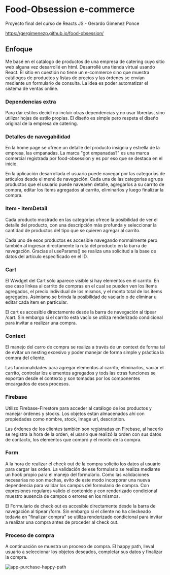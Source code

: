 # Food-Obsession e-commerce

Proyecto final del curso de Reacts JS - Gerardo Gimenez Ponce

https://gergimenezp.github.io/food-obsession/

## Enfoque

Me basé en el catálogo de productos de una empresa de catering cuyo sitio web alguna vez desarrollé en html. Desarrollé una tienda virtual usando React.
El sitio en cuestión no tiene un e-commerce sino que muestra catálogos de productos y listas de precios y las órdenes se envían mediante un formulario de consulta. La idea es poder automatizar el sistema de ventas online.

### Dependencias extra

Para dar estilos decidí no incluir otras dependencias y no usar librerías, sino utilizar hojas de estilo propias. El diseño es simple pero respeta el diseño original de la empresa de catering.

### Detalles de navegabilidad

En la home page se ofrece un detalle del producto insignia y estrella de la empresa, las empanadas. La marca "got empanadas?" es una marca comercial registrada por food-obsession y es por eso que se destaca en el inicio.

En la aplicación desarrollada el usuario puede navegar por las categorías de artículos desde el menú de navegación. Cada una de las categorías agrupa productos que el usuario puede navearen detalle, agregarlos a su carrito de compra, editar los ítems agregados al carrito, eliminarlos y luego finalizar la compra.

### Item - ItemDetail

Cada producto mostrado en las categorías ofrece la posibilidad de ver el detalle del producto, con una descripción más profunda y seleccionar la cantidad de productos del tipo que se quieren agregar al carrito.

Cada uno de esos productos es accesible navegando normalmente pero también al ingresar directamente la ruta del producto en la barra de navegación. Gracias al useParams() se realiza una solicitud a la base de datos del artículo especificado en el ID.

### Cart

El Wwdget del Cart sólo aparece visible si hay elementos en el carrito. En ese caso linkea al carrito de compras en el cual se pueden ven los ítems agregados, el precio individual de los mismos, y el monto total de los ítems agregados. Asimismo se brinda la posibilidad de vaciarlo o de eliminar u editar cada item en particular.

El cart es accesible directamente desde la barra de navegación al tipear /cart. Sin embargo si el carrito está vacío se utiliza renderizado condicional para invitar a realizar una compra.

### Context

El manejo del carro de compra se realiza a través de un context de forma tal de evitar un nesting excesivo y poder manejar de forma simple y práctica la compra del cliente.

Las funcionalidades para agregar elementos al carrito, eliminarlos, vaciar el carrito, controlar los elementos agregados y tods las otras funciones se exportan desde el contexto y son tomadas por los componentes encargados de esos procesos.

### Firebase

Utilizo Firebase-Firestore para acceder al catálogo de los productos y manejar órdenes y stocks. Los objetos están almacenados ahí con propiedades como nombre, stock, Image url, description.

Las órdenes de los clientes también son registradas en Firebase, al hacerlo se registra la hora de la orden, el usario que realizó la orden con sus datos de contacto, los elementos que compró y el monto de la compra.

### Form

A la hora de realizar el check out de la compra solicito los datos al usuario para cargar las orden. La validación de ese formulario se realiza mediante un hook propio para el manejo del formulario. Como las validaciones necesarias no son muchas, evito de este modo incorporar una nueva dependencia para validar los campos del formulario de compra. Con expresiones regulares valido el contenido y con renderizado condicional muestro ausencia de campos o errores en los mismos.

El Formulario de check out es accesible directamente desde la barra de navegación al tipear /form. Sin embargo si el cliente no ha clieckeado todavía en "finalizar compra" se utiliza renderizado condicional para invitar a realizar una compra antes de proceder al check out.

### Proceso de compra

A continuación se muestra un proceso de compra. El happy path, lleval usuario a seleccionar los objetos deseados, completar sus datos y finalizar la compra.

![app-purchase-happy-path](https://github.com/gergimenezp/food-obsession/blob/main/src/assets/img/happy-path.gif)
